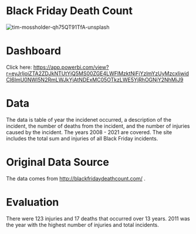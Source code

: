 # Black Friday Death Count


![tim-mossholder-qh75QT91TfA-unsplash](https://user-images.githubusercontent.com/23224784/229323391-9d5a0d7f-cc12-4e8f-9d54-8d52f825a738.jpg)



# Dashboard

Click here: https://app.powerbi.com/view?r=eyJrIjoiZTA2ZDJkNTUtYjQ5MS00ZGE4LWFlMzktNjFjYzlmYzUyMzcxIiwidCI6ImU0NWI5N2RmLWJkYjAtNDExMC05OTkzLWE5YjRhOGNjY2NhMiJ9


# Data

The data is table of year the incidenet occurred, a description of the incident, the number of deaths from the incident, and the number of injuries caused by the incident. The years 2008 - 2021 are covered. The site includes the total sum and injuries of all Black Friday incidents. 


# Original Data Source

The data comes from http://blackfridaydeathcount.com/ . 

# Evaluation

There were 123 injuries and 17 deaths that occurred over 13 years. 2011 was the year with the highest number of injuries and total incidents. 
